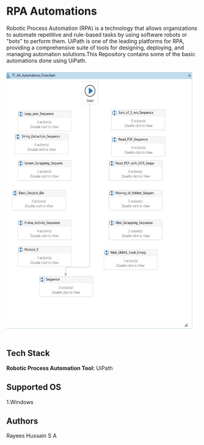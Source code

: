 # RPA Automations



Robotic Process Automation (RPA) is a technology that allows organizations to automate repetitive and rule-based tasks by using software robots or "bots" to perform them. UiPath is one of the leading platforms for RPA, providing a comprehensive suite of tools for designing, deploying, and managing automation solutions.This Repository contains some of the basic automations done using UiPath.

<p align = "center"><img src="./Main.jpg" width="700" height="700"></p>


## Tech Stack

**Robotic Process Automation Tool:** UiPath


## Supported OS

1.Windows

## Authors

Rayees Hussain S A
 
